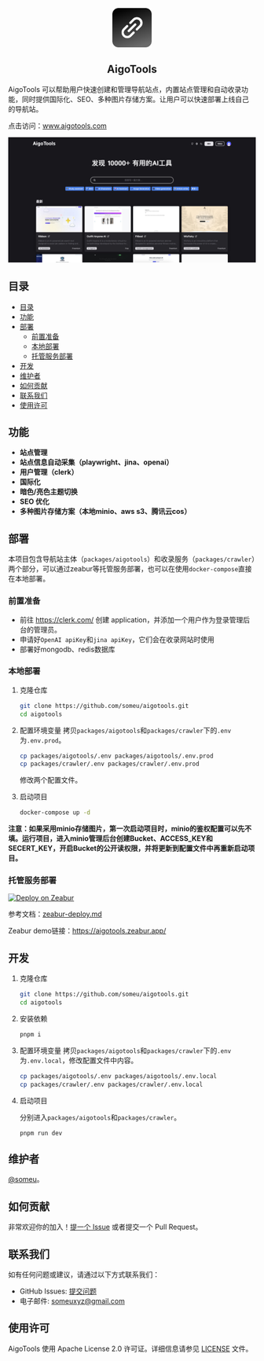 <div align="center">
  <a href="https://github.com/someu/aigotools.git">
    <img src="images/logo.png" alt="Logo" width="80" height="80">
  </a>
  <h2 align="center">AigoTools</h2>
</div>


AigoTools 可以帮助用户快速创建和管理导航站点，内置站点管理和自动收录功能，同时提供国际化、SEO、多种图片存储方案。让用户可以快速部署上线自己的导航站。

点击访问：<a href="https://www.aigotools.com/cn">www.aigotools.com</a>

![AigoTools User](./images/home.zh-CN.jpg)

## 目录

- [目录](#目录)
- [功能](#功能)
- [部署](#部署)
  - [前置准备](#前置准备)
  - [本地部署](#本地部署)
  - [托管服务部署](#托管服务部署)
- [开发](#开发)
- [维护者](#维护者)
- [如何贡献](#如何贡献)
- [联系我们](#联系我们)
- [使用许可](#使用许可)


## 功能

- **站点管理**
- **站点信息自动采集（playwright、jina、openai）**
- **用户管理（clerk）**
- **国际化**
- **暗色/亮色主题切换**
- **SEO 优化**
- **多种图片存储方案（本地minio、aws s3、腾讯云cos）**



## 部署

本项目包含导航站主体（`packages/aigotools`）和收录服务（`packages/crawler`）两个部分，可以通过zeabur等托管服务部署，也可以在使用`docker-compose`直接在本地部署。

### 前置准备

- 前往 https://clerk.com/ 创建 application，并添加一个用户作为登录管理后台的管理员。
- 申请好`OpenAI apiKey`和`jina apiKey`，它们会在收录网站时使用
- 部署好mongodb、redis数据库

### 本地部署

1. 克隆仓库

   ```bash
   git clone https://github.com/someu/aigotools.git
   cd aigotools
   ```

2. 配置环境变量
   拷贝`packages/aigotools`和`packages/crawler`下的`.env`为`.env.prod`。

   ```bash
   cp packages/aigotools/.env packages/aigotools/.env.prod
   cp packages/crawler/.env packages/crawler/.env.prod
   ```

   修改两个配置文件。

3. 启动项目

   ```bash
   docker-compose up -d
   ```

**注意：如果采用minio存储图片，第一次启动项目时，minio的鉴权配置可以先不填。运行项目，进入minio管理后台创建Bucket、ACCESS_KEY和SECERT_KEY，开启Bucket的公开读权限，并将更新到配置文件中再重新启动项目。**

### 托管服务部署

[![Deploy on Zeabur](https://zeabur.com/button.svg)](https://zeabur.com/templates/9PSGFO?referralCode=someu)

参考文档：[zeabur-deploy.md](./docs/zeabur-deploy.md)

Zeabur demo链接：https://aigotools.zeabur.app/


## 开发

1. 克隆仓库

   ```bash
   git clone https://github.com/someu/aigotools.git
   cd aigotools
   ```

2. 安装依赖

   ```bash
   pnpm i
   ```

3. 配置环境变量
   拷贝`packages/aigotools`和`packages/crawler`下的`.env`为`.env.local`，修改配置文件中内容。

   ```bash
   cp packages/aigotools/.env packages/aigotools/.env.local
   cp packages/crawler/.env packages/crawler/.env.local
   ```

4. 启动项目

   分别进入`packages/aigotools`和`packages/crawler`。

   ```
   pnpm run dev
   ```

## 维护者

[@someu](https://github.com/someu)。

## 如何贡献

非常欢迎你的加入！[提一个 Issue](https://github.com/someu/aigotools/issues/new) 或者提交一个 Pull Request。

## 联系我们

如有任何问题或建议，请通过以下方式联系我们：

- GitHub Issues: [提交问题](https://github.com/someu/aigotools/issues)
- 电子邮件: someuxyz@gmail.com


## 使用许可

AigoTools 使用 Apache License 2.0 许可证。详细信息请参见 [LICENSE](./LICENSE) 文件。